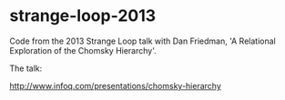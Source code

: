 strange-loop-2013
=================

Code from the 2013 Strange Loop talk with Dan Friedman, 'A Relational Exploration of the Chomsky Hierarchy'.

The talk:

http://www.infoq.com/presentations/chomsky-hierarchy
